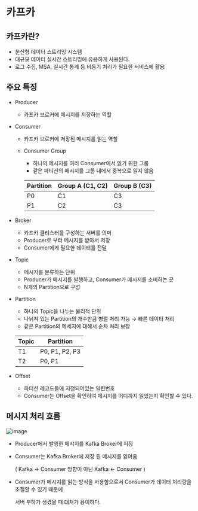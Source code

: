# 카프카

## 카프카란?

- 분산형 데이터 스트리밍 시스템
- 대규모 데이터 실시간 스트리밍에 유용하게 사용된다.
- 로그 수집, MSA, 실시간 통계 등 비동기 처리가 필요한 서비스에 활용

## 주요 특징

- Producer
    - 카프카 브로커에 메시지를 저장하는 역할
- Consumer
    - 카프카 브로커에 저장된 메시지를 읽는 역할
    - Consumer Group
        - 하나의 메시지를 여러 Consumer에서 읽기 위한 그룹
        - 같은 파티션의 메시지를 그룹 내에서 중복으로 읽지 않음
        
        | Partition | Group A (C1, C2) | Group B (C3) |
        | --- | --- | --- |
        | P0 | C1 | C3 |
        | P1 | C2 | C3 |
- Broker
    - 카프카 클러스터를 구성하는 서버를 의미
    - Producer로 부터 메시지를 받아서 저장
    - Consumer에게 필요한 데이터를 전달
- Topic
    - 메시지를 분류하는 단위
    - Producer가 메시지를 발행하고, Consumer가 메시지를 소비하는 곳
    - N개의 Partition으로 구성
- Partition
    - 하나의 Topic을 나누는 물리적 단위
    - 나눠져 있는 Partition의 개수만큼 병렬 처리 가능 → 빠른 데이터 처리
    - 같은 Partition의 메세지에 대해서 순차 처리 보장
    
    | Topic | Partition |
    | --- | --- |
    | T1 | P0, P1, P2, P3 |
    | T2 | P0, P1 |
- Offset
    - 파티션 레코드들에 지정되어있는 일련번호
    - Consumer는 Offset을 확인하여 메시지를 어디까지 읽었는지 확인할 수 있다.

## 메시지 처리 흐름

![image](https://github.com/user-attachments/assets/4a033b59-077f-4cbe-aa00-2df52584d3fa)

- Producer에서 발행한 메시지를 Kafka Broker에 저장
- Consumer는 Kafka Broker에 저장 된 메시지를 읽어옴
    
    ( Kafka → Consumer 방향이 아닌 Kafka ← Consumer )
    
- Consumer가 메시지를 읽는 방식을 사용함으로서 Consumer가 데이터 처리량을 조절할 수 있기 때문에
    
    서버 부하가 생겼을 때 대처가 용이하다.
